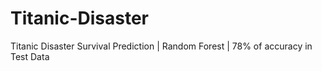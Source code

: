 # Titanic-Disaster
Titanic Disaster Survival Prediction | Random Forest | 78% of accuracy in Test Data
